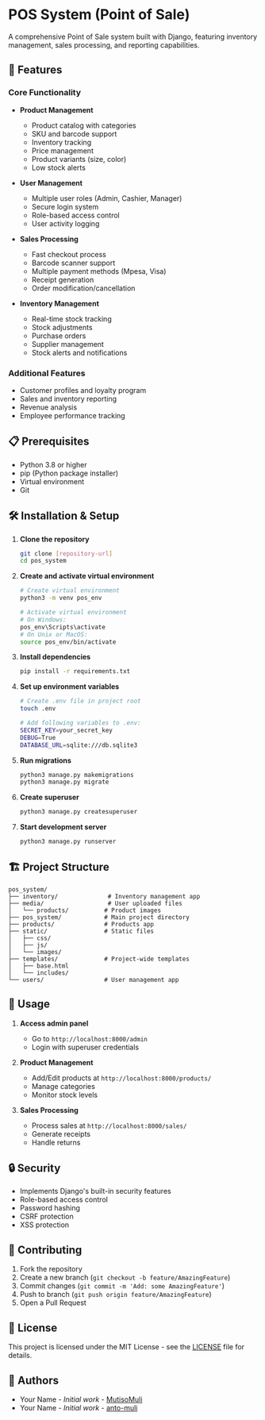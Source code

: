 # POS System (Point of Sale)

A comprehensive Point of Sale system built with Django, featuring inventory management, sales processing, and reporting capabilities.

## 🚀 Features

### Core Functionality
- **Product Management**
  - Product catalog with categories
  - SKU and barcode support
  - Inventory tracking
  - Price management
  - Product variants (size, color)
  - Low stock alerts

- **User Management**
  - Multiple user roles (Admin, Cashier, Manager)
  - Secure login system
  - Role-based access control
  - User activity logging

- **Sales Processing**
  - Fast checkout process
  - Barcode scanner support
  - Multiple payment methods (Mpesa, Visa)
  - Receipt generation
  - Order modification/cancellation

- **Inventory Management**
  - Real-time stock tracking
  - Stock adjustments
  - Purchase orders
  - Supplier management
  - Stock alerts and notifications

### Additional Features
- Customer profiles and loyalty program
- Sales and inventory reporting
- Revenue analysis
- Employee performance tracking

## 📋 Prerequisites

- Python 3.8 or higher
- pip (Python package installer)
- Virtual environment
- Git

## 🛠️ Installation & Setup

1. **Clone the repository**
   ```bash
   git clone [repository-url]
   cd pos_system
   ```

2. **Create and activate virtual environment**
   ```bash
   # Create virtual environment
   python3 -m venv pos_env

   # Activate virtual environment
   # On Windows:
   pos_env\Scripts\activate
   # On Unix or MacOS:
   source pos_env/bin/activate
   ```

3. **Install dependencies**
   ```bash
   pip install -r requirements.txt
   ```

4. **Set up environment variables**
   ```bash
   # Create .env file in project root
   touch .env

   # Add following variables to .env:
   SECRET_KEY=your_secret_key
   DEBUG=True
   DATABASE_URL=sqlite:///db.sqlite3
   ```

5. **Run migrations**
   ```bash
   python3 manage.py makemigrations
   python3 manage.py migrate
   ```

6. **Create superuser**
   ```bash
   python3 manage.py createsuperuser
   ```

7. **Start development server**
   ```bash
   python3 manage.py runserver
   ```

## 🏗️ Project Structure
```
pos_system/
├── inventory/              # Inventory management app
├── media/                  # User uploaded files
│   └── products/          # Product images
├── pos_system/            # Main project directory
├── products/              # Products app
├── static/                # Static files
│   ├── css/
│   ├── js/
│   └── images/
├── templates/             # Project-wide templates
│   ├── base.html
│   └── includes/
└── users/                 # User management app
```

## 🔑 Usage

1. **Access admin panel**
   - Go to `http://localhost:8000/admin`
   - Login with superuser credentials

2. **Product Management**
   - Add/Edit products at `http://localhost:8000/products/`
   - Manage categories
   - Monitor stock levels

3. **Sales Processing**
   - Process sales at `http://localhost:8000/sales/`
   - Generate receipts
   - Handle returns

## 🔒 Security

- Implements Django's built-in security features
- Role-based access control
- Password hashing
- CSRF protection
- XSS protection

## 🤝 Contributing

1. Fork the repository
2. Create a new branch (`git checkout -b feature/AmazingFeature`)
3. Commit changes (`git commit -m 'Add: some AmazingFeature'`)
4. Push to branch (`git push origin feature/AmazingFeature`)
5. Open a Pull Request

## 📝 License

This project is licensed under the MIT License - see the [LICENSE](LICENSE) file for details.

## 👥 Authors

- Your Name - *Initial work* - [MutisoMuli](https://github.com/MutisoMuli)
- Your Name - *Initial work* - [anto-muli](https://github.com/anto-muli)